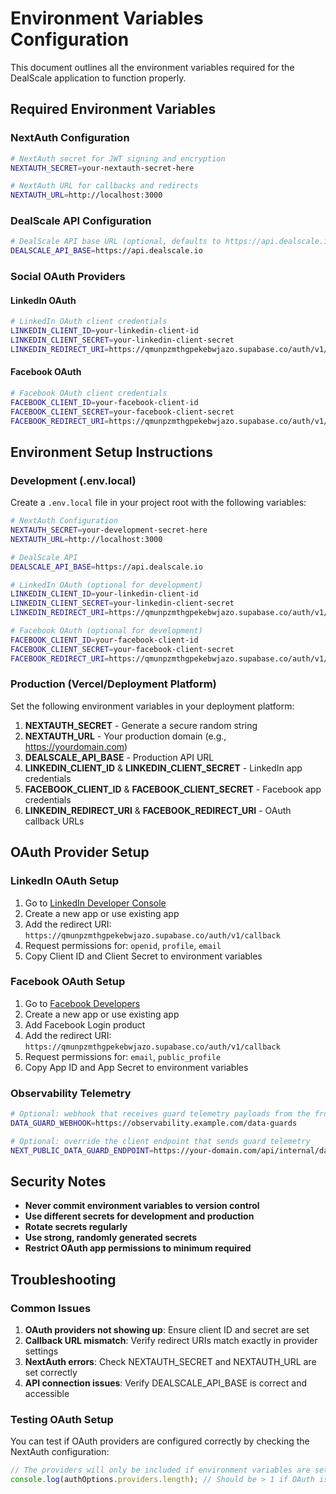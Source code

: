 # Environment Variables Configuration

This document outlines all the environment variables required for the DealScale application to function properly.

## Required Environment Variables

### NextAuth Configuration
```bash
# NextAuth secret for JWT signing and encryption
NEXTAUTH_SECRET=your-nextauth-secret-here

# NextAuth URL for callbacks and redirects
NEXTAUTH_URL=http://localhost:3000
```

### DealScale API Configuration
```bash
# DealScale API base URL (optional, defaults to https://api.dealscale.io)
DEALSCALE_API_BASE=https://api.dealscale.io
```

### Social OAuth Providers

#### LinkedIn OAuth
```bash
# LinkedIn OAuth client credentials
LINKEDIN_CLIENT_ID=your-linkedin-client-id
LINKEDIN_CLIENT_SECRET=your-linkedin-client-secret
LINKEDIN_REDIRECT_URI=https://qmunpzmthgpekebwjazo.supabase.co/auth/v1/callback
```

#### Facebook OAuth
```bash
# Facebook OAuth client credentials
FACEBOOK_CLIENT_ID=your-facebook-client-id
FACEBOOK_CLIENT_SECRET=your-facebook-client-secret
FACEBOOK_REDIRECT_URI=https://qmunpzmthgpekebwjazo.supabase.co/auth/v1/callback
```

## Environment Setup Instructions

### Development (.env.local)
Create a `.env.local` file in your project root with the following variables:

```bash
# NextAuth Configuration
NEXTAUTH_SECRET=your-development-secret-here
NEXTAUTH_URL=http://localhost:3000

# DealScale API
DEALSCALE_API_BASE=https://api.dealscale.io

# LinkedIn OAuth (optional for development)
LINKEDIN_CLIENT_ID=your-linkedin-client-id
LINKEDIN_CLIENT_SECRET=your-linkedin-client-secret
LINKEDIN_REDIRECT_URI=https://qmunpzmthgpekebwjazo.supabase.co/auth/v1/callback

# Facebook OAuth (optional for development)
FACEBOOK_CLIENT_ID=your-facebook-client-id
FACEBOOK_CLIENT_SECRET=your-facebook-client-secret
FACEBOOK_REDIRECT_URI=https://qmunpzmthgpekebwjazo.supabase.co/auth/v1/callback
```

### Production (Vercel/Deployment Platform)
Set the following environment variables in your deployment platform:

1. **NEXTAUTH_SECRET** - Generate a secure random string
2. **NEXTAUTH_URL** - Your production domain (e.g., https://yourdomain.com)
3. **DEALSCALE_API_BASE** - Production API URL
4. **LINKEDIN_CLIENT_ID** & **LINKEDIN_CLIENT_SECRET** - LinkedIn app credentials
5. **FACEBOOK_CLIENT_ID** & **FACEBOOK_CLIENT_SECRET** - Facebook app credentials
6. **LINKEDIN_REDIRECT_URI** & **FACEBOOK_REDIRECT_URI** - OAuth callback URLs

## OAuth Provider Setup

### LinkedIn OAuth Setup
1. Go to [LinkedIn Developer Console](https://www.linkedin.com/developers/)
2. Create a new app or use existing app
3. Add the redirect URI: `https://qmunpzmthgpekebwjazo.supabase.co/auth/v1/callback`
4. Request permissions for: `openid`, `profile`, `email`
5. Copy Client ID and Client Secret to environment variables

### Facebook OAuth Setup
1. Go to [Facebook Developers](https://developers.facebook.com/)
2. Create a new app or use existing app
3. Add Facebook Login product
4. Add the redirect URI: `https://qmunpzmthgpekebwjazo.supabase.co/auth/v1/callback`
5. Request permissions for: `email`, `public_profile`
6. Copy App ID and App Secret to environment variables

### Observability Telemetry
```bash
# Optional: webhook that receives guard telemetry payloads from the frontend
DATA_GUARD_WEBHOOK=https://observability.example.com/data-guards

# Optional: override the client endpoint that sends guard telemetry
NEXT_PUBLIC_DATA_GUARD_ENDPOINT=https://your-domain.com/api/internal/data-guards
```

## Security Notes

- **Never commit environment variables to version control**
- **Use different secrets for development and production**
- **Rotate secrets regularly**
- **Use strong, randomly generated secrets**
- **Restrict OAuth app permissions to minimum required**

## Troubleshooting

### Common Issues

1. **OAuth providers not showing up**: Ensure client ID and secret are set
2. **Callback URL mismatch**: Verify redirect URIs match exactly in provider settings
3. **NextAuth errors**: Check NEXTAUTH_SECRET and NEXTAUTH_URL are set correctly
4. **API connection issues**: Verify DEALSCALE_API_BASE is correct and accessible

### Testing OAuth Setup

You can test if OAuth providers are configured correctly by checking the NextAuth configuration:

```typescript
// The providers will only be included if environment variables are set
console.log(authOptions.providers.length); // Should be > 1 if OAuth is configured
```
